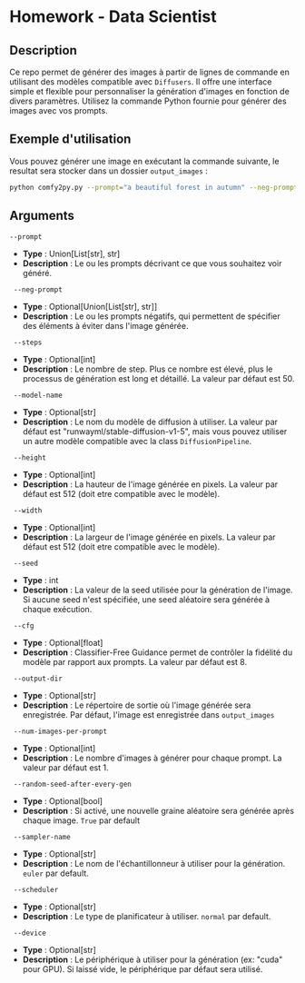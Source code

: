# Homework - Data Scientist

## Description

Ce repo permet de générer des images à partir de lignes de commande en utilisant des modèles compatible avec `Diffusers`. Il offre une interface simple et flexible pour personnaliser la génération d'images en fonction de divers paramètres. Utilisez la commande Python fournie pour générer des images avec vos prompts.

## Exemple d'utilisation

Vous pouvez générer une image en exécutant la commande suivante, le resultat sera stocker dans un dossier `output_images` :

```bash
python comfy2py.py --prompt="a beautiful forest in autumn" --neg-prompt="no snow, no fog"
```

## Arguments

`--prompt`
- **Type** : Union[List[str], str]
- **Description** : Le ou les prompts décrivant ce que vous souhaitez voir généré. 

` --neg-prompt`
- **Type** : Optional[Union[List[str], str]]
- **Description** : Le ou les prompts négatifs, qui permettent de spécifier des éléments à éviter dans l'image générée. 

` --steps`
- **Type** : Optional[int]
- **Description** : Le nombre de step. Plus ce nombre est élevé, plus le processus de génération est long et détaillé. La valeur par défaut est 50.

` --model-name`
- **Type** : Optional[str]
- **Description** : Le nom du modèle de diffusion à utiliser. La valeur par défaut est "runwayml/stable-diffusion-v1-5", mais vous pouvez utiliser un autre modèle compatible avec la class `DiffusionPipeline`.

` --height`
- **Type** : Optional[int]
- **Description** : La hauteur de l'image générée en pixels. La valeur par défaut est 512 (doit etre compatible avec le modèle).

` --width`
- **Type** : Optional[int]
- **Description** : La largeur de l'image générée en pixels. La valeur par défaut est 512 (doit etre compatible avec le modèle).

` --seed`
- **Type** : int
- **Description** : La valeur de la seed utilisée pour la génération de l'image. Si aucune seed n'est spécifiée, une seed aléatoire sera générée à chaque exécution.

` --cfg`
- **Type** : Optional[float]
- **Description** : Classifier-Free Guidance permet de contrôler la fidélité du modèle par rapport aux prompts. La valeur par défaut est 8.

` --output-dir`
- **Type** : Optional[str]
- **Description** : Le répertoire de sortie où l'image générée sera enregistrée. Par défaut, l'image est enregistrée dans `output_images`

` --num-images-per-prompt`
- **Type** : Optional[int]
- **Description** : Le nombre d'images à générer pour chaque prompt. La valeur par défaut est 1.

` --random-seed-after-every-gen`
- **Type** : Optional[bool]
- **Description** : Si activé, une nouvelle graine aléatoire sera générée après chaque image. `True` par default

` --sampler-name`
- **Type** : Optional[str]
- **Description** : Le nom de l'échantillonneur à utiliser pour la génération. `euler` par default.

` --scheduler`
- **Type** : Optional[str]
- **Description** : Le type de planificateur à utiliser. `normal` par default.

` --device`
- **Type** : Optional[str]
- **Description** : Le périphérique à utiliser pour la génération (ex: "cuda" pour GPU). Si laissé vide, le périphérique par défaut sera utilisé.






